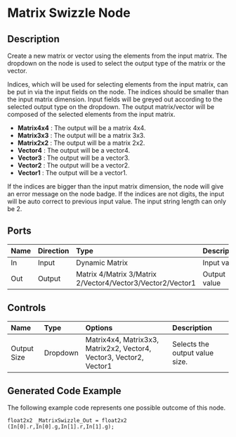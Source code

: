 ﻿# Matrix Swizzle Node

## Description

Create a new matrix or vector using the elements from the input matrix. The dropdown on the node is used to select the output type of the matrix or the vector. 

Indices, which will be used for selecting elements from the input matrix, can be put in via the input fields on the node. The indices should be smaller than the input matrix dimension. Input fields will be greyed out according to the selected output type on the dropdown. 
The output matrix/vector will be composed of the selected elements from the input matrix. 


* **Matrix4x4** : The output will be a matrix 4x4.
* **Matrix3x3** : The output will be a matrix 3x3.
* **Matrix2x2** : The output will be a matrix 2x2.
* **Vector4** : The output will be a vector4.
* **Vector3** : The output will be a vector3.
* **Vector2** : The output will be a vector2.
* **Vector1** : The output will be a vector1.

If the indices are bigger than the input matrix dimension, the node will give an error message on the node badge. 
If the indices are not digits, the input will be auto correct to previous input value. 
The input string length can only be 2. 


## Ports

| Name        | Direction           | Type  | Description |
|:------------ |:-------------|:-----|:---|
| In      | Input | Dynamic Matrix | Input value |
| Out | Output      |    Matrix 4/Matrix 3/Matrix 2/Vector4/Vector3/Vector2/Vector1 | Output value |


## Controls

| Name        | Type           | Options  | Description |
|:------------ |:-------------|:-----|:---|
|Output Size| Dropdown | Matrix4x4, Matrix3x3, Matrix2x2, Vector4, Vector3, Vector2, Vector1  | Selects the output value size. |

## Generated Code Example

The following example code represents one possible outcome of this node.

```
float2x2 _MatrixSwizzle_Out = float2x2 (In[0].r,In[0].g,In[1].r,In[1].g);
```